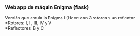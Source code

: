 ### Web app de máquin Enigma (flask)  </br>  

Versión que emula la Enigma I (Heer) con 3 rotores y un reflector   </br> 
*Rotores: I, II, III, IV y V   
*Reflectores: B y C

